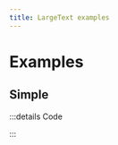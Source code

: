 ```yaml
---
title: LargeText examples
---
```


# Examples

## Simple

<PreviewIframe src="./stories/story.html" />

:::details Code

<SimpleTabs :items="['app.twig', 'app.js']">
  <template #content-1>

<<< ./stories/app.twig

  </template>
  <template #content-2>

<<< ./stories/app.js

  </template>
</SimpleTabs>

:::
